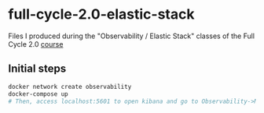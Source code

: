 # full-cycle-2.0-elastic-stack

Files I produced during the "Observability / Elastic Stack" classes of the Full Cycle 2.0 [course](https://drive.google.com/file/d/1MdN-qK_8Pfg6YI3TSfSa5_2-FHmqGxEP/view?usp=sharing)

## Initial steps

```sh
docker network create observability
docker-compose up
# Then, access localhost:5601 to open kibana and go to Observability->Metrics to see docker the metrics of your computer
```

